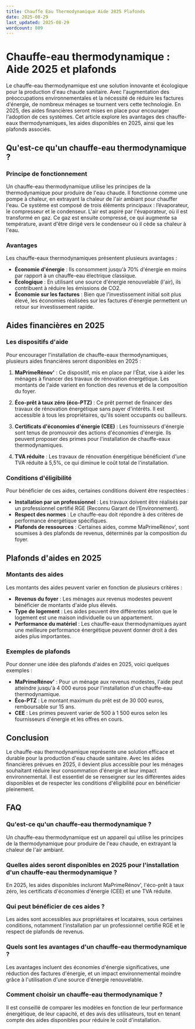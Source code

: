 ```yaml
---
title: Chauffe Eau Thermodynamique Aide 2025 Plafonds
date: 2025-08-29
last_updated: 2025-08-29
wordcount: 809
---
```


# Chauffe-eau thermodynamique : Aide 2025 et plafonds

Le chauffe-eau thermodynamique est une solution innovante et écologique pour la production d'eau chaude sanitaire. Avec l'augmentation des préoccupations environnementales et la nécessité de réduire les factures d'énergie, de nombreux ménages se tournent vers cette technologie. En 2025, des aides financières seront mises en place pour encourager l'adoption de ces systèmes. Cet article explore les avantages des chauffe-eaux thermodynamiques, les aides disponibles en 2025, ainsi que les plafonds associés.

## Qu'est-ce qu'un chauffe-eau thermodynamique ?

### Principe de fonctionnement

Un chauffe-eau thermodynamique utilise les principes de la thermodynamique pour produire de l'eau chaude. Il fonctionne comme une pompe à chaleur, en extrayant la chaleur de l'air ambiant pour chauffer l'eau. Ce système est composé de trois éléments principaux : l’évaporateur, le compresseur et le condenseur. L'air est aspiré par l'évaporateur, où il est transformé en gaz. Ce gaz est ensuite compressé, ce qui augmente sa température, avant d'être dirigé vers le condenseur où il cède sa chaleur à l'eau.

### Avantages

Les chauffe-eaux thermodynamiques présentent plusieurs avantages :

- **Économie d'énergie** : Ils consomment jusqu'à 70% d'énergie en moins par rapport à un chauffe-eau électrique classique.
- **Écologique** : En utilisant une source d'énergie renouvelable (l'air), ils contribuent à réduire les émissions de CO2.
- **Économie sur les factures** : Bien que l'investissement initial soit plus élevé, les économies réalisées sur les factures d'énergie permettent un retour sur investissement rapide.

## Aides financières en 2025

### Les dispositifs d'aide

Pour encourager l'installation de chauffe-eaux thermodynamiques, plusieurs aides financières seront disponibles en 2025 :

1. **MaPrimeRénov'** : Ce dispositif, mis en place par l'État, vise à aider les ménages à financer des travaux de rénovation énergétique. Les montants de l'aide varient en fonction des revenus et de la composition du foyer.

2. **Éco-prêt à taux zéro (éco-PTZ)** : Ce prêt permet de financer des travaux de rénovation énergétique sans payer d'intérêts. Il est accessible à tous les propriétaires, qu'ils soient occupants ou bailleurs.

3. **Certificats d'économies d'énergie (CEE)** : Les fournisseurs d'énergie sont tenus de promouvoir des actions d'économies d'énergie. Ils peuvent proposer des primes pour l'installation de chauffe-eaux thermodynamiques.

4. **TVA réduite** : Les travaux de rénovation énergétique bénéficient d'une TVA réduite à 5,5%, ce qui diminue le coût total de l'installation.

### Conditions d'éligibilité

Pour bénéficier de ces aides, certaines conditions doivent être respectées :

- **Installation par un professionnel** : Les travaux doivent être réalisés par un professionnel certifié RGE (Reconnu Garant de l’Environnement).
- **Respect des normes** : Le chauffe-eau doit répondre à des critères de performance énergétique spécifiques.
- **Plafonds de ressources** : Certaines aides, comme MaPrimeRénov', sont soumises à des plafonds de revenus, déterminés par la composition du foyer.

## Plafonds d'aides en 2025

### Montants des aides

Les montants des aides peuvent varier en fonction de plusieurs critères :

- **Revenus du foyer** : Les ménages aux revenus modestes peuvent bénéficier de montants d'aide plus élevés.
- **Type de logement** : Les aides peuvent être différentes selon que le logement est une maison individuelle ou un appartement.
- **Performance du matériel** : Les chauffe-eaux thermodynamiques ayant une meilleure performance énergétique peuvent donner droit à des aides plus importantes.

### Exemples de plafonds

Pour donner une idée des plafonds d'aides en 2025, voici quelques exemples :

- **MaPrimeRénov'** : Pour un ménage aux revenus modestes, l'aide peut atteindre jusqu'à 4 000 euros pour l'installation d'un chauffe-eau thermodynamique.
- **Éco-PTZ** : Le montant maximum du prêt est de 30 000 euros, remboursable sur 15 ans.
- **CEE** : Les primes peuvent varier de 500 à 1 500 euros selon les fournisseurs d'énergie et les offres en cours.

## Conclusion

Le chauffe-eau thermodynamique représente une solution efficace et durable pour la production d'eau chaude sanitaire. Avec les aides financières prévues en 2025, il devient plus accessible pour les ménages souhaitant réduire leur consommation d'énergie et leur impact environnemental. Il est essentiel de se renseigner sur les différentes aides disponibles et de respecter les conditions d'éligibilité pour en bénéficier pleinement.

## FAQ

### Qu'est-ce qu'un chauffe-eau thermodynamique ?

Un chauffe-eau thermodynamique est un appareil qui utilise les principes de la thermodynamique pour produire de l'eau chaude, en extrayant la chaleur de l'air ambiant.

### Quelles aides seront disponibles en 2025 pour l'installation d'un chauffe-eau thermodynamique ?

En 2025, les aides disponibles incluront MaPrimeRénov', l'éco-prêt à taux zéro, les certificats d'économies d'énergie (CEE) et une TVA réduite.

### Qui peut bénéficier de ces aides ?

Les aides sont accessibles aux propriétaires et locataires, sous certaines conditions, notamment l'installation par un professionnel certifié RGE et le respect de plafonds de revenus.

### Quels sont les avantages d'un chauffe-eau thermodynamique ?

Les avantages incluent des économies d'énergie significatives, une réduction des factures d'énergie, et un impact environnemental moindre grâce à l'utilisation d'une source d'énergie renouvelable.

### Comment choisir un chauffe-eau thermodynamique ?

Il est conseillé de comparer les modèles en fonction de leur performance énergétique, de leur capacité, et des avis des utilisateurs, tout en tenant compte des aides disponibles pour réduire le coût d'installation.